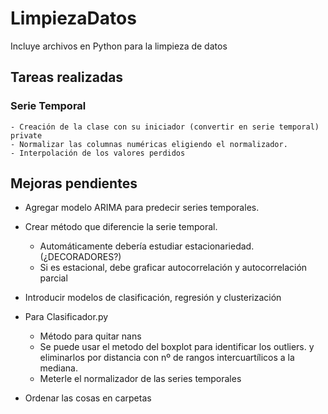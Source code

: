 # LimpiezaDatos
Incluye archivos en Python para la limpieza de datos

## Tareas realizadas

### Serie Temporal
    - Creación de la clase con su iniciador (convertir en serie temporal) private
    - Normalizar las columnas numéricas eligiendo el normalizador.
    - Interpolación de los valores perdidos 



## Mejoras pendientes
- Agregar modelo ARIMA para predecir series temporales.
- Crear método que diferencie la serie temporal.
    - Automáticamente debería estudiar estacionariedad. (¿DECORADORES?)
    - Si es estacional, debe graficar autocorrelación y autocorrelación parcial


- Introducir modelos de clasificación, regresión y clusterización
- Para Clasificador.py
    - Método para quitar nans
    - Se puede usar el metodo del boxplot para identificar los outliers.
    y eliminarlos por distancia con nº de rangos intercuartílicos a la mediana.
    - Meterle el normalizador de las series temporales
- Ordenar las cosas en carpetas
